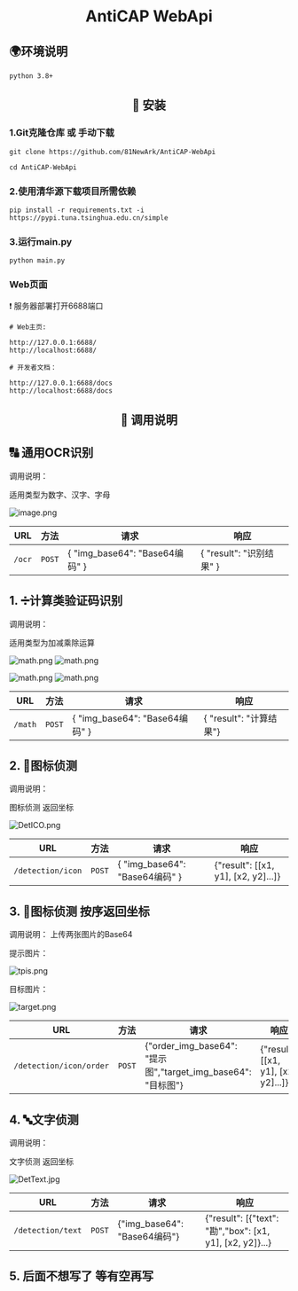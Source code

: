 <div align="center">

# AntiCAP WebApi

</div>

## 🌍环境说明
```
python 3.8+
```

<div align="center">

## 📁 安装

</div>

###  1.Git克隆仓库 或 手动下载

```
git clone https://github.com/81NewArk/AntiCAP-WebApi

cd AntiCAP-WebApi
```



### 2.使用清华源下载项目所需依赖
```
pip install -r requirements.txt -i https://pypi.tuna.tsinghua.edu.cn/simple
```


### 3.运行main.py
```
python main.py
```


###  Web页面
❗ 服务器部署打开6688端口

```
# Web主页:

http://127.0.0.1:6688/
http://localhost:6688/

# 开发者文档：

http://127.0.0.1:6688/docs
http://localhost:6688/docs
```
<div align="center">

## 📄 调用说明

</div>


## 🔠 通用OCR识别
调用说明：

适用类型为数字、汉字、字母

![image.png](https://img.picui.cn/free/2025/05/30/6839c849174f6.png)

| URL       | 方法  | 请求                           | 响应                   |
|-----------|----------|------------------------------|----------------------|
| `/ocr`    | `POST` | { "img_base64": "Base64编码" } | { "result": "识别结果" } |


## 1. ➗计算类验证码识别
调用说明：

适用类型为加减乘除运算

![math.png](https://img.picui.cn/free/2025/05/30/6839ccef3f14d.png) ![math.png](https://img.picui.cn/free/2025/05/30/6839cd33974b1.png)

![math.png](https://img.picui.cn/free/2025/05/30/6839cd55380d3.png) ![math.png](https://img.picui.cn/free/2025/05/30/6839cda564683.png)

| URL    | 方法  | 请求                           | 响应                  |
|--------|----------|------------------------------|---------------------|
| `/math`    | `POST` | { "img_base64": "Base64编码" } | { "result": "计算结果"} |


## 2. 🎯图标侦测
调用说明：

图标侦测 返回坐标

![DetICO.png](https://img.picui.cn/free/2025/05/30/6839d08b04eaf.png)

| URL       | 方法  | 请求                           | 响应                                  |
|-----------|----------|------------------------------|-------------------------------------|
| `/detection/icon`    | `POST` | { "img_base64": "Base64编码" } | {"result": [[x1, y1], [x2, y2]...]} |


## 3. 🎯图标侦测 按序返回坐标
调用说明： 上传两张图片的Base64

提示图片：

![tpis.png](https://img.picui.cn/free/2025/05/30/6839d3026e2f3.png)

目标图片：

![target.png](https://img.picui.cn/free/2025/05/30/6839d08b04eaf.png)

| URL       | 方法  | 请求                                                     | 响应                                  |
|-----------|----------|--------------------------------------------------------|-------------------------------------|
| `/detection/icon/order`    | `POST` | {"order_img_base64": "提示图","target_img_base64": "目标图"} | {"result": [[x1, y1], [x2, y2]...]} |

## 4. 🔤文字侦测
调用说明：

文字侦测 返回坐标

![DetText.jpg](https://img.picui.cn/free/2025/05/30/6839d4771db7c.jpg)

| URL       | 方法  | 请求                         | 响应                                                            |
|-----------|----------|----------------------------|---------------------------------------------------------------|
| `/detection/text`    | `POST` | {"img_base64": "Base64编码"} | {"result": [{"text": "勘","box": [x1, y1], [x2, y2]}...} |

## 5. 后面不想写了 等有空再写
